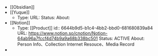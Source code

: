 - [[Obsidian]]
- [[Yuque]]
	- Type:
	  URL:
	  Status:
	  About:
- [[Notion]]
	- Type: [[Product]]
	  id:: 6644b9d5-b1c4-4bb2-bbd0-681680839a84
	  URL: https://www.notion.so/cnotion/Notion-64ab96a7fccf4d74b9a9a68b338bc501
	  Status:  ACTIVE
	  About: Person Info、Collection Internet Resouce、Media Record
-